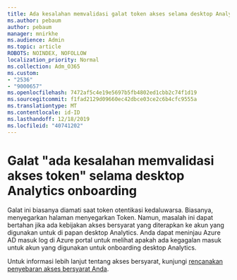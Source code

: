 ```yaml
---
title: Ada kesalahan memvalidasi galat token akses selama desktop Analytics on-boarding
ms.author: pebaum
author: pebaum
manager: mnirkhe
ms.audience: Admin
ms.topic: article
ROBOTS: NOINDEX, NOFOLLOW
localization_priority: Normal
ms.collection: Adm_O365
ms.custom:
- "2536"
- "9000657"
ms.openlocfilehash: 7472af5c4e19e5697b5fb4802ed1cbb2c74f1d19
ms.sourcegitcommit: f1fad2129d09660ec42dbce03ce2c6b4cfc9555a
ms.translationtype: MT
ms.contentlocale: id-ID
ms.lasthandoff: 12/18/2019
ms.locfileid: "40741202"
---
```

# <a name="there-was-an-error-validating-access-token-error-during-desktop-analytics-onboarding"></a>Galat "ada kesalahan memvalidasi akses token" selama desktop Analytics onboarding

Galat ini biasanya diamati saat token otentikasi kedaluwarsa. Biasanya, menyegarkan halaman menyegarkan Token. Namun, masalah ini dapat bertahan jika ada kebijakan akses bersyarat yang diterapkan ke akun yang digunakan untuk di papan desktop Analytics. Anda dapat meninjau Azure AD masuk log di Azure portal untuk melihat apakah ada kegagalan masuk untuk akun yang digunakan untuk onboarding desktop Analytics.

Untuk informasi lebih lanjut tentang akses bersyarat, kunjungi [rencanakan penyebaran akses bersyarat Anda](https://docs.microsoft.com/azure/active-directory/conditional-access/plan-conditional-access).